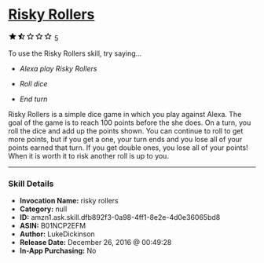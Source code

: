 # [Risky Rollers](http://alexa.amazon.com/#skills/amzn1.ask.skill.dfb892f3-0a98-4ff1-8e2e-4d0e36065bd8)
![1.8 stars](../../images/ic_star_black_18dp_1x.png)![1.8 stars](../../images/ic_star_half_black_18dp_1x.png)![1.8 stars](../../images/ic_star_border_black_18dp_1x.png)![1.8 stars](../../images/ic_star_border_black_18dp_1x.png)![1.8 stars](../../images/ic_star_border_black_18dp_1x.png) 5

To use the Risky Rollers skill, try saying...

* *Alexa play Risky Rollers*

* *Roll dice*

* *End turn*

Risky Rollers is a simple dice game in which you play against Alexa. The goal of the game is to reach 100 points before the she does. On a turn, you roll the dice and add up the points shown. You can continue to roll to get more points, but if you get a one, your turn ends and you lose all of your points earned that turn. If you get double ones, you lose all of your points! When it is worth it to risk another roll is up to you.

***

### Skill Details

* **Invocation Name:** risky rollers
* **Category:** null
* **ID:** amzn1.ask.skill.dfb892f3-0a98-4ff1-8e2e-4d0e36065bd8
* **ASIN:** B01NCP2EFM
* **Author:** LukeDickinson
* **Release Date:** December 26, 2016 @ 00:49:28
* **In-App Purchasing:** No
